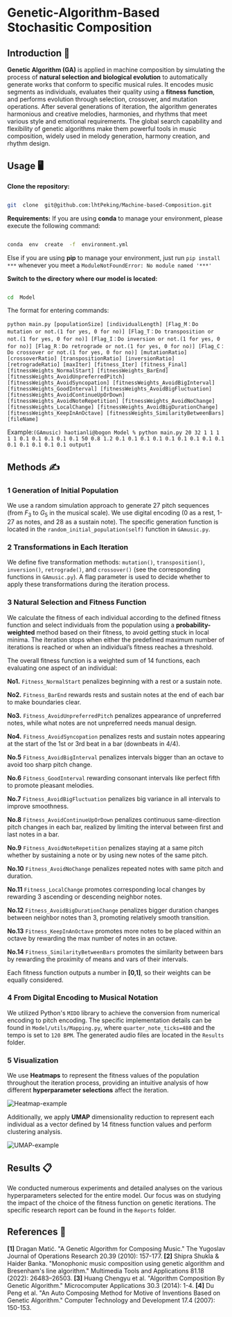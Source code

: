 
# Genetic-Algorithm-Based Stochasitic Composition

  

## Introduction 👋

  

**Genetic Algorithm (GA)** is applied in machine composition by simulating the process of **natural selection and biological evolution** to automatically generate works that conform to specific musical rules. It encodes music segments as individuals, evaluates their quality using a **fitness function**, and performs evolution through selection, crossover, and mutation operations. After several generations of iteration, the algorithm generates harmonious and creative melodies, harmonies, and rhythms that meet various style and emotional requirements. The global search capability and flexibility of genetic algorithms make them powerful tools in music composition, widely used in melody generation, harmony creation, and rhythm design.

  

## Usage 🖥️

**Clone the repository:**

``` bash

git  clone  git@github.com:lhtPeking/Machine-based-Composition.git

```

**Requirements:**
If you are using **conda** to manage your environment, please execute the following command:

``` bash

conda  env  create  -f  environment.yml

```
Else if you are using **pip** to manage your environment, just run ```pip install ***``` whenever you meet a ```ModuleNotFoundError: No module named '***'```

**Switch to the directory where our model is located:**

``` bash

cd  Model

```

The format for entering commands:

```python main.py [populationSize] [individualLength] [Flag_M：Do mutation or not.(1 for yes, 0 for no)] [Flag_T：Do transposition or not.(1 for yes, 0 for no)] [Flag_I：Do inversion or not.(1 for yes, 0 for no)] [Flag_R：Do retrograde or not.(1 for yes, 0 for no)] [Flag_C：Do crossover or not.(1 for yes, 0 for no)] [mutationRatio] [crossoverRatio] [transpositionRatio] [inversionRatio] [retrogradeRatio] [maxIter] [fitness_Iter] [fitness_Final] [fitnessWeights_NormalStart] [fitnessWeights_BarEnd] [fitnessWeights_AvoidUnpreferredPitch] [fitnessWeights_AvoidSyncopation] [fitnessWeights_AvoidBigInterval] [fitnessWeights_GoodInterval] [fitnessWeights_AvoidBigFluctuation] [fitnessWeights_AvoidContinueUpOrDown] [fitnessWeights_AvoidNoteRepetition] [fitnessWeights_AvoidNoChange] [fitnessWeights_LocalChange] [fitnessWeights_AvoidBigDurationChange] [fitnessWeights_KeepInAnOctave] [fitnessWeights_SimilarityBetweenBars] [fileName]```

  

Example:```(GAmusic) haotianli@bogon Model % python main.py 20 32 1 1 1 1 1 0.1 0.1 0.1 0.1 0.1 50 0.8 1.2 0.1 0.1 0.1 0.1 0.1 0.1 0.1 0.1 0.1 0.1 0.1 0.1 0.1 0.1 output1```

  

  

## Methods ✍️

  

### 1 Generation of Initial Population

  

We use a random simulation approach to generate 27 pitch sequences (from $F_3$ to $G_5$ in the musical scale). We use digital encoding (0 as a rest, 1-27 as notes, and 28 as a sustain note). The specific generation function is located in the ```random_initial_population(self)``` function in ```GAmusic.py```.

  

### 2 Transformations in Each Iteration

  

We define five transformation methods: ```mutation()```, ```transposition()```, ```inversion()```, ```retrograde()```, and ```crossover()``` (see the corresponding functions in ```GAmusic.py```). A flag parameter is used to decide whether to apply these transformations during the iteration process.

  

### 3 Natural Selection and Fitness Function

  

We calculate the fitness of each individual according to the defined fitness function and select individuals from the population using a **probability-weighted** method based on their fitness, to avoid getting stuck in local minima. The iteration stops when either the predefined maximum number of iterations is reached or when an individual’s fitness reaches a threshold.

  

The overall fitness function is a weighted sum of 14 functions, each evaluating one aspect of an individual:

  

**No1.**  ```Fitness_NormalStart``` penalizes beginning with a rest or a sustain note.

  

**No2.**  ```Fitness_BarEnd``` rewards rests and sustain notes at the end of each bar to make boundaries clear.

  

**No3.**  ```Fitness_AvoidUnpreferredPitch``` penalizes appearance of unpreferred notes, while what notes are not unpreferred needs manual design.

  

**No4.**  ```Fitness_AvoidSyncopation``` penalizes rests and sustain notes appearing at the start of the 1st or 3rd beat in a bar (downbeats in 4/4).

  

**No.5**  ```Fitness_AvoidBigInterval``` penalizes intervals bigger than an octave to avoid too sharp pitch change.

  

**No.6**  ```Fitness_GoodInterval``` rewarding consonant intervals like perfect fifth to promote pleasant melodies.

  

**No.7**  ```Fitness_AvoidBigFluctuation``` penalizes big variance in all intervals to improve smoothness.

  

**No.8**  ```Fitness_AvoidContinueUpOrDown``` penalizes continuous same-direction pitch changes in each bar, realized by limiting the interval between first and last notes in a bar.

  

**No.9**  ```Fitness_AvoidNoteRepetition``` penalizes staying at a same pitch whether by sustaining a note or by using new notes of the same pitch.

  

**No.10**  ```Fitness_AvoidNoChange``` penalizes repeated notes with same pitch and duration.

  

**No.11**  ```Fitness_LocalChange``` promotes corresponding local changes by rewarding 3 ascending or descending neighbor notes.

  

**No.12**  ```Fitness_AvoidBigDurationChange``` penalizes bigger duration changes between neighbor notes than 3, promoting relatively smooth transition.

  

**No.13**  ```Fitness_KeepInAnOctave``` promotes more notes to be placed within an octave by rewarding the max number of notes in an octave.

  

**No.14**  ```Fitness_SimilarityBetweenBars``` promotes the similarity between bars by rewarding the proximity of means and vars of their intervals.

  

Each fitness function outputs a number in **[0,1]**, so their weights can be equally considered.

  

### 4 From Digital Encoding to Musical Notation

  We utilized Python's ```MIDO``` library to achieve the conversion from numerical encoding to pitch encoding. The specific implementation details can be found in ```Model/utils/Mapping.py```, where ```quarter_note_ticks=480``` and the tempo is set to ```120 BPM```. The generated audio files are located in the ```Results``` folder.

### 5 Visualization

  

We use **Heatmaps** to represent the fitness values of the population throughout the iteration process, providing an intuitive analysis of how different **hyperparameter selections** affect the iteration.

</b>

![Heatmap-example](./Results/Example-Heatmap.png)

Additionally, we apply **UMAP** dimensionality reduction to represent each individual as a vector defined by 14 fitness function values and perform clustering analysis.

</b>

![UMAP-example](./Results/Example-UMAP.png)

</b>

## Results 📋
We conducted numerous experiments and detailed analyses on the various hyperparameters selected for the entire model. Our focus was on studying the impact of the choice of the fitness function on genetic iterations. The specific research report can be found in the ```Reports``` folder.
  

  

## References 📜
**[1]** Dragan Matić. "A Genetic Algorithm for Composing Music." The Yugoslav Journal of Operations Research 20.39 (2010): 157-177.
**[2]** Shipra Shukla & Haider Banka. "Monophonic music composition using genetic algorithm and Bresenham's line algorithm." Multimedia Tools and Applications 81.18 (2022): 26483–26503.
**[3]** Huang Chengyu et al. "Algorithm Composition By Genetic Algorithm." Microcomputer Applications 30.3 (2014): 1-4.
**[4]** Du Peng et al. "An Auto Composing Method for Motive of Inventions Based on Genetic Algorithm." Computer Technology and Development 17.4 (2007): 150-153.